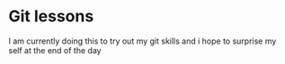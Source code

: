 # Git lessons
I am currently doing this to try out my git skills and i hope to surprise my self at the end of the day